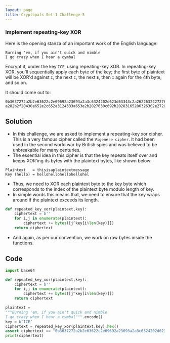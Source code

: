 ```yaml
---
layout: page
title: Cryptopals Set-1 Challenge-5
---
```

### Implement repeating-key XOR
Here is the opening stanza of an important work of the English language:
```
Burning 'em, if you ain't quick and nimble
I go crazy when I hear a cymbal
```
Encrypt it, under the key `ICE`, using repeating-key XOR.
In repeating-key XOR, you'll sequentially apply each byte of the key; the first byte of plaintext will be XOR'd against `I`, the next `C`, the next `E`, then `I` again for the 4th byte, and so on.

It should come out to:
```
0b3637272a2b2e63622c2e69692a23693a2a3c6324202d623d63343c2a26226324272765272
a282b2f20430a652e2c652a3124333a653e2b2027630c692b20283165286326302e27282f
```
## Solution
- In this challenge, we are asked to implement a repeating-key xor cipher. This is a very famous cipher called the `Vigenère cipher`. It had been used in the second world war by British spies and was believed to be unbreakable for many centuries.
- The essential idea in this cipher is that the key repeats itself over and keeps XOR'ing its bytes with the plaintext bytes, like shown below:

```
Plaintext   = thisisaplaintextmessage
Key (hello) = hellohellohellohellohel
```

- Thus, we need to XOR each plaintext byte to the key byte which corresponds to the index of the plaintext byte modulo length of key.
- In simple words this means that, we need to ensure that the key wraps around if the plaintext exceeds its length.

```python
def repeated_key_xor(plaintext,key):
    ciphertext = b''
    for i,j in enumerate(plaintext):
        ciphertext += bytes([j^key[i%len(key)]])
    return ciphertext
```

- And again, as per our convention, we work on raw bytes inside the functions.

## Code  

```python
import base64

def repeated_key_xor(plaintext,key):
    ciphertext = b''
    for i,j in enumerate(plaintext):
        ciphertext += bytes([j^key[i%len(key)]])
    return ciphertext

plaintext =
"""Burning 'em, if you ain't quick and nimble
I go crazy when I hear a cymbal""".encode()
key = b'ICE'
ciphertext = repeated_key_xor(plaintext,key).hex()
assert ciphertext == "0b3637272a2b2e63622c2e69692a23693a2a3c6324202d623d63343c2a26226324272765272a282b2f20430a652e2c652a3124333a653e2b2027630c692b20283165286326302e27282f"
print(ciphertext)

```
